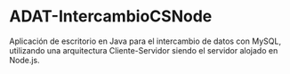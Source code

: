 # ADAT-IntercambioCSNode

Aplicación de escritorio en Java para el intercambio de datos con MySQL, utilizando una arquitectura Cliente-Servidor siendo el servidor alojado en Node.js.
